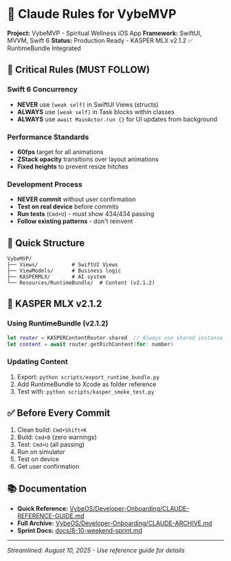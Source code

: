# 🤖 Claude Rules for VybeMVP

**Project:** VybeMVP - Spiritual Wellness iOS App
**Framework:** SwiftUI, MVVM, Swift 6
**Status:** Production Ready - KASPER MLX v2.1.2 ✅ RuntimeBundle Integrated

## 🎯 Critical Rules (MUST FOLLOW)

### Swift 6 Concurrency
- **NEVER** use `[weak self]` in SwiftUI Views (structs)
- **ALWAYS** use `[weak self]` in Task blocks within classes
- **ALWAYS** use `await MainActor.run {}` for UI updates from background

### Performance Standards
- **60fps** target for all animations
- **ZStack opacity** transitions over layout animations
- **Fixed heights** to prevent resize hitches

### Development Process
- **NEVER commit** without user confirmation
- **Test on real device** before commits
- **Run tests** (`Cmd+U`) - must show 434/434 passing
- **Follow existing patterns** - don't reinvent

## 📁 Quick Structure

```
VybeMVP/
├── Views/           # SwiftUI Views
├── ViewModels/      # Business logic
├── KASPERMLX/       # AI system
└── Resources/RuntimeBundle/  # Content (v2.1.2)
```

## 🔮 KASPER MLX v2.1.2

### Using RuntimeBundle (v2.1.2)
```swift
let router = KASPERContentRouter.shared  // Always use shared instance
let content = await router.getRichContent(for: number)
```

### Updating Content
1. Export: `python scripts/export_runtime_bundle.py`
2. Add RuntimeBundle to Xcode as folder reference
3. Test with: `python scripts/kasper_smoke_test.py`

## ✅ Before Every Commit

1. Clean build: `Cmd+Shift+K`
2. Build: `Cmd+B` (zero warnings)
3. Test: `Cmd+U` (all passing)
4. Run on simulator
5. Test on device
6. Get user confirmation

## 📚 Documentation

- **Quick Reference:** [VybeOS/Developer-Onboarding/CLAUDE-REFERENCE-GUIDE.md](./VybeOS/Developer-Onboarding/CLAUDE-REFERENCE-GUIDE.md)
- **Full Archive:** [VybeOS/Developer-Onboarding/CLAUDE-ARCHIVE.md](./VybeOS/Developer-Onboarding/CLAUDE-ARCHIVE.md)
- **Sprint Docs:** [docs/8-10-weekend-sprint.md](./docs/8-10-weekend-sprint.md)

---

*Streamlined: August 10, 2025 - Use reference guide for details*
